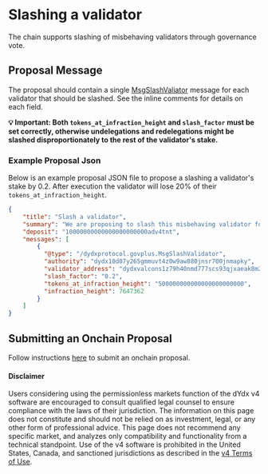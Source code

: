 # Slashing a validator

The chain supports slashing of misbehaving validators through governance vote.

## Proposal Message

The proposal should contain a single [MsgSlashValiator](https://github.com/dydxprotocol/v4-chain/blob/protocol/v4.0.0/proto/dydxprotocol/govplus/tx.proto#L19) message for each validator that should be slashed. See the inline comments for details on each field.

**💡 Important: Both `tokens_at_infraction_height` and `slash_factor` must be set correctly, otherwise undelegations and redelegations might be slashed disproportionately to the rest of the validator's stake.**

### Example Proposal Json

Below is an example proposal JSON file to propose a slashing a validator's stake by 0.2. After execution the validator will lose 20% of their `tokens_at_infraction_height`. 
```json
{
    "title": "Slash a validator",
    "summary": "We are proposing to slash this misbehaving validator for X reasons.",
    "deposit": "10000000000000000000000adv4tnt",
    "messages": [
        {
          "@type": "/dydxprotocol.govplus.MsgSlashValidator",
          "authority": "dydx10d07y265gmmuvt4z0w9aw880jnsr700jnmapky",
          "validator_address": "dydxvalcons1z79h40nmd777scs93qjxaeak8m2cl6hpqg2rx9",
          "slash_factor": "0.2",
          "tokens_at_infraction_height": "500000000000000000000000",
          "infraction_height": 7647362
        }
    ]
}
  ```

## Submitting an Onchain Proposal

Follow instructions [here](./submitting_a_proposal.md) to submit an onchain proposal.


#### Disclaimer
Users considering using the permissionless markets function of the dYdx v4 software are 
encouraged to consult qualified legal counsel to ensure compliance with the laws of their 
jurisdiction. The information on this page does not constitute and should not be relied on as 
investment, legal, or any other form of professional advice. This page does not recommend 
any specific market, and analyzes only compatibility and functionality from a technical 
standpoint. Use of the v4 software is prohibited in the United States, Canada, and 
sanctioned jurisdictions as described in the [v4 Terms of Use](https://dydx.exchange/v4-terms).
